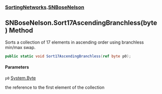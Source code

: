 ### [SortingNetworks](SortingNetworks.md 'SortingNetworks').[SNBoseNelson](SortingNetworks.SNBoseNelson.md 'SortingNetworks.SNBoseNelson')

## SNBoseNelson.Sort17AscendingBranchless(byte) Method

Sorts a collection of 17 elements in ascending order using branchless min/max swap.

```csharp
public static void Sort17AscendingBranchless(ref byte p0);
```
#### Parameters

<a name='SortingNetworks.SNBoseNelson.Sort17AscendingBranchless(byte).p0'></a>

`p0` [System.Byte](https://docs.microsoft.com/en-us/dotnet/api/System.Byte 'System.Byte')

the reference to the first element of the collection